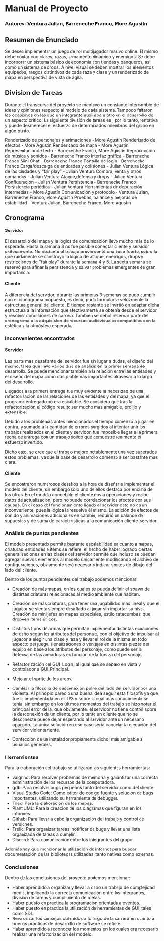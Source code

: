 # Manual de Proyecto

### Autores: Ventura Julian, Barreneche Franco, More Agustín

## Resumen de Enunciado

Se desea implementar un juego de rol multijugador masivo online. El mismo debe
contar con clases, razas, armamento dinámico y enemigos. Se debe incorporar un
sistema básico de economía con tiendas y banqueros, asi como un sistema de
drops. A nivel visual se deben mostrar los elementos equipados, rasgos distintivos
de cada raza y clase y un renderizado de mapa en perspectiva de vista de ágila.

## Division de Tareas

Durante  el transcurso del proyecto se mantuvo un constante intercambio de ideas y
opiniones respecto al modelo de cada sistema. Tampoco faltaron las ocasiones en 
las que un integrante auxiliaba a otro en el desarrollo de un aspecto crítico.
La siguiente división de tareas es , por lo tanto, tentativa y puede desmerecer
el esfuerzo de determinados miembros del grupo en algún punto.

Renderizado de personajes y animaciones - More Agustín
Renderizado de efectos - More Agustín
Renderizado de mapa - More Agustín
Representaciónde texto - Barreneche Franco, More Agustín
Reproducción de música y sonidos - Barreneche Franco
Interfaz gráfica - Barreneche Franco
Mini Chat - Barreneche Franco
Pantalla de login - Barreneche Franco
Carga/descarga de entidades y colisiones - Julian Ventura
Lógica de las ciudades y “fair play” - Julian Ventura
Compra, venta y otros comandos - Julian Ventura
Ataque,defensa y drops - Julian Ventura
Configuración - Julian Ventura
Persistencia - Barreneche Franco
Persistencia periódica - Julian Ventura
Herramientas de depuración intermedias - More Agustín
Comunicación y protocolo - Ventura Julian, Barreneche Franco, More Agustín
Pruebas, balance y mejoras de estabilidad - Ventura Julian, Barreneche Franco, More Agustín

## Cronograma

#### Servidor

El desarrollo del mapa y la lógica de comunicación llevo mucho más de lo esperado.
Hasta la semana 3 no fue posible conectar cliente y servidor exitosamente. No obstante
el trabajo previo sentó una base fuerte, sobre la que ráìdamente se construyó la lógica
de ataque, enemigos, drops y restricciones de "fair play" durante la semana 4 y 5.
La sexta semana se reservó para afinar la persistencia y salvar problemas emergentes
de gran importancia.

#### Cliente

A diferencia del servidor, durante las primeras 3 semanas se pudo cumplir con el
cronograma propuesto, es decir, pudo formularse velozmente la estructura general
del cliente. El tiempo restante se invirtió en adaptar dicha estructura a la
información que efectivamente se obtenía desde el servidor y resolver condiciones
de carrera. También se debió reservar parte del cronograma a la adquicision de recursos
audiovisuales compatibles con la estética y la atmósfera esperada.

### Inconvenientes encontrados

#### Servidor

Las parte mas desafiante del servidor fue sin lugar a dudas, el diseño del mismo, tarea que llevo varios días de análisis en la primer semana de desarrollo. Se puede mencionar también a la relación entre las entidades y el diseño del mapa como dos problemas importantes atravesar a lo largo del desarrollo.

Llegados a la primera entrega fue muy evidente la necesidad de una refactorización de las relaciones de las entidades y del mapa, ya que el programa entregado no era escalable. Se considera que tras la refactorización el código resulto ser mucho mas amigable, prolijo y extensible.

Debido a los problemas antes mencionados el tiempo comenzó a jugar en contra, y sumado a la cantidad de errores surgidos al intentar unir los trabajos realizados en el cliente y servidor, fue imposible llegar a la primera fecha de entrega con un trabajo solido que demuestre realmente el esfuerzo invertido.

Dicho esto, se cree que el trabajo mejoro notablemente una vez superados estos problemas, ya que la base de desarrollo comenzó a ser bastante mas clara.

#### Cliente

Se encontraron numerosos desafíos a la hora de diseñar e implementar el modelo del cliente, sin embargo solo uno de ellos destaca por encima de los otros. En el modelo concebido el cliente envía operaciones y recibe datos de actualización, pero no puede correlacionar los efectos con sus causas. En el caso del funcionamiento ligado al servidor este no es un inconveniente, pues la lógica la resuelve él mismo. La adición de efectos de sonido y animaciones adicionales en cambio, requirió un balance de supuestos y de suma de características a la comunicación cliente-servidor. 



### Análisis de puntos pendientes

El modelo presentado permite bastante escalabilidad en cuanto a mapas, criaturas, entidades e items se refiere, el hecho de haber logrado ciertas generalizaciones en las clases del servidor permite que incluso se puedan agregar nuevos elementos al modelo únicamente modificando el archivo de configuraciones, obviamente será necesario indicar sprites de dibujo del lado del cliente.

Dentro de los puntos pendientes del trabajo podemos mencionar:

* Creación de más mapas, en los cuales se pueda definir el spawn de distintas criaturas relacionadas al medio ambiente que habitan.

* Creación de más criaturas, para tener una jugabilidad mas lineal y que el jugador se sienta siempre desafiado al jugar sin importar su nivel. Creación de mini jefes en mapas especiales, estilo catacumbas, que dropeen items únicos.

* Distintos tipos de armas que permitan implementar distintas ecuaciones de daño según los atributos del personaje, con el objetivo de impulsar al jugador a elegir una clase y raza y llevar el rol de la misma en todo aspecto del juego. Penalizaciones o ventajas en distintas piezas del equipo en base a los atributos del personaje, como puede ser la defensa de las armaduras en función de la fuerza del personaje.

* Refactorización del GUI_Login, al igual que se separo en vista y controlador a GUI_Principal.

* Mejorar el sprite de los arcos.

* Cambiar la filosofia de desconexion polite del lado del servidor por una violenta. Al principio pareció una buena idea seguir esta filosofia ya que fue la implementada en el TP3 y sobre la cual mas conocimiento se tenia, sin embargo en los últimos momentos del trabajo se hizo notar el principal error de la, que obviamente, el servidor no tiene control sobre la desconexión de un cliente, por lo tanto un cliente que no se desconecte puede dejar esperando al servidor ante un necesario apagado. La única solución en ese caso seria cancelar la ejecución del servidor violentamente.

* Confección de un instalador propiamente dicho, más amigable a usuarios generales.

  


### Herramientas

Para la elaboración del trabajo se utilizaron las siguientes herramientas:

* valgrind: Para resolver problemas de memoria y garantizar una correcta administración de los recursos de la computadora.
* gdb: Para resolver bugs pequeños tanto del servidor como del cliente.
* Visual Studio Code: Como editor de codigo fuente y solucion de bugs importantes, utilizando su herramienta de debugger.
* Tiled: Para la elaboracion de los mapas.
* Plant UML: Para la creacion de los diagramas que figuran en los informes.
* Github: Para llevar a cabo la organizacion del trabajo y control de versiones.
* Trello: Para organizar tareas, notificar de bugs y llevar una lista organizada de tareas a cumplir.
* Discord: Para comunicacion entre los integrantes del grupo.

Además hay que mencionar la utilización de internet para buscar documentación de las bibliotecas utilizadas, tanto nativas como externas.

### Conclusiones

Dentro de las conclusiones del proyecto podemos mencionar:

* Haber aprendido a organizar y llevar a cabo un trabajo de complejidad media, implicando la correcta comunicación entre los integrantes, división de tareas y cumplimiento de metas.
* Haber puesto en practica la programación orientada a eventos.
* Haber puesto en practica la utilización de herramientas de GUI, tales como SDL.
* Revalorizar los consejos obtenidos a lo largo de la carrera en cuanto a buenas practicas de desarrollo de software se refiere.
* Haber aprendido a reconocer los momentos en los cuales era necesario realizar una refactorización del modelo.
